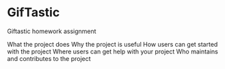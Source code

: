 # GifTastic
Giftastic homework assignment

What the project does
Why the project is useful
How users can get started with the project
Where users can get help with your project
Who maintains and contributes to the project